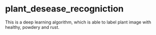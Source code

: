 # plant_desease_recogniction
This is a deep learning algorithm, which is able to label plant image with healthy, powdery and rust.
